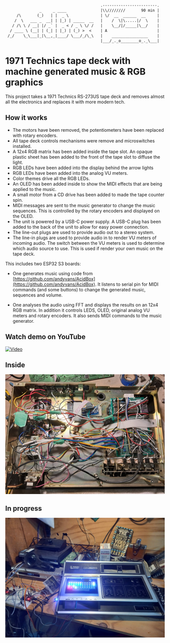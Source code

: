 ```
                                          .------------------------.  
               _     _ ____               |\\////////       90 min |  
     /\       (_)   | |  _ \              | \/  __  ______  __     |
    /  \   ___ _  __| | |_) | _____  __   |    /  \|\.....|/  \    |
   / /\ \ / __| |/ _` |  _ < / _ \ \/ /   |    \__/|/_____|\__/    |   
  / ____ \ (__| | (_| | |_) | (_) >  <    | A                      |    
 /_/    \_\___|_|\__,_|____/ \___/_/\_\   |    ________________    | 
                                          |___/_._o________o_._\___|
```
# 1971 Technics tape deck with machine generated music & RGB graphics

This project takes a 1971 Technics RS-273US tape deck and removes almost all the electronics and replaces it with more modern tech.

## How it works

- The motors have been removed, the potentiometers have been replaced with rotary encoders.
- All tape deck controls mechanisms were remove and microswitches installed.
- A 12x4 RGB matrix has been added inside the tape slot. An opaque plastic sheet has been added to the front of the tape slot to diffuse the light.
- RGB LEDs have been added into the display behind the arrow lights
- RGB LEDs have been added into the analog VU meters.
- Color themes drive all the RGB LEDs.
- An OLED has been added inside to show the MIDI effects that are being applied to the music.
- A small motor from a CD drive has been added to made the tape counter spin.
- MIDI messages are sent to the music generator to change the music sequences. This is controlled by the rotary encoders and displayed on the OLED.
- The unit is powered by a USB-C power supply. A USB-C plug has been added to the back of the unit to allow for easy power connection.
- The line-out plugs are used to provide audio out to a stereo system.
- The line-in plugs are used to provide audio in to render VU meters of incoming audio. The switch between the VU meters is used to determine which audio source to use. This is used if render your own music on the tape deck.

This includes two ESP32 S3 boards:

- One generates music using code from [https://github.com/andyvans/AcidBox](https://github.com/andyvans/AcidBox). It listens to serial pin for MIDI commands (and some buttons) to change the generated music, sequences and volume.

- One analyses the audio using FFT and displays the results on an 12x4 RGB matrix. In addition it controls LEDS, OLED, original analog VU meters and rotary encoders. It also sends MIDI commands to the music generator.

## Watch demo on YouTube

[![Video](https://img.youtube.com/vi/i5UVzaoIb8w/maxresdefault.jpg)](https://www.youtube.com/watch?v=i5UVzaoIb8w)

## Inside

![Inside](/images/inside.jpg)

## In progress

![In progress](/images/wip-1.jpg)

